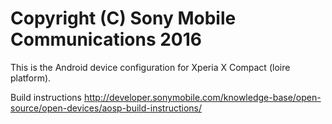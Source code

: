Copyright (C) Sony Mobile Communications 2016
=============================================

This is the Android device configuration for Xperia X Compact (loire platform).

Build instructions
http://developer.sonymobile.com/knowledge-base/open-source/open-devices/aosp-build-instructions/
